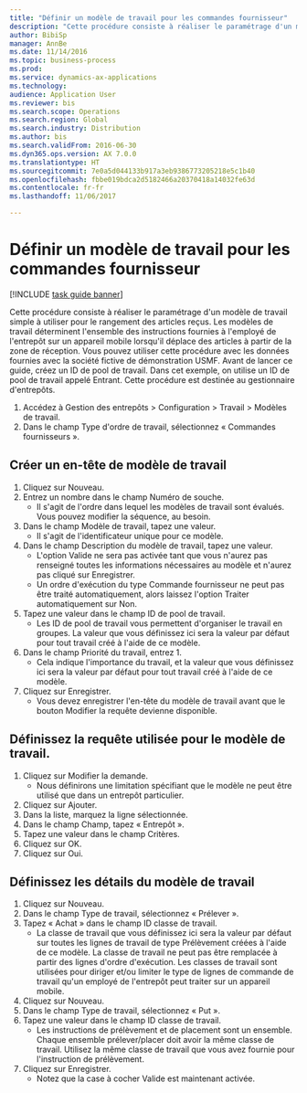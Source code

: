 ```yaml
--- 
title: "Définir un modèle de travail pour les commandes fournisseur"
description: "Cette procédure consiste à réaliser le paramétrage d'un modèle de travail simple à utiliser pour le rangement des articles reçus."
author: BibiSp
manager: AnnBe
ms.date: 11/14/2016
ms.topic: business-process
ms.prod: 
ms.service: dynamics-ax-applications
ms.technology: 
audience: Application User
ms.reviewer: bis
ms.search.scope: Operations
ms.search.region: Global
ms.search.industry: Distribution
ms.author: bis
ms.search.validFrom: 2016-06-30
ms.dyn365.ops.version: AX 7.0.0
ms.translationtype: HT
ms.sourcegitcommit: 7e0a5d044133b917a3eb9386773205218e5c1b40
ms.openlocfilehash: fbbe019bdca2d5182466a20370418a14032fe63d
ms.contentlocale: fr-fr
ms.lasthandoff: 11/06/2017

---
```

# <a name="set-up-a-work-template-for-purchase-orders"></a>Définir un modèle de travail pour les commandes fournisseur

[!INCLUDE [task guide banner](../../includes/task-guide-banner.md)]

Cette procédure consiste à réaliser le paramétrage d'un modèle de travail simple à utiliser pour le rangement des articles reçus. Les modèles de travail déterminent l'ensemble des instructions fournies à l'employé de l'entrepôt sur un appareil mobile lorsqu'il déplace des articles à partir de la zone de réception. Vous pouvez utiliser cette procédure avec les données fournies avec la société fictive de démonstration USMF. Avant de lancer ce guide, créez un ID de pool de travail. Dans cet exemple, on utilise un ID de pool de travail appelé Entrant. Cette procédure est destinée au gestionnaire d'entrepôts.

1. Accédez à Gestion des entrepôts > Configuration > Travail > Modèles de travail.
2. Dans le champ Type d'ordre de travail, sélectionnez « Commandes fournisseurs ».

## <a name="create-a-work-template-header"></a>Créer un en-tête de modèle de travail
1. Cliquez sur Nouveau.
2. Entrez un nombre dans le champ Numéro de souche.
    * Il s'agit de l'ordre dans lequel les modèles de travail sont évalués. Vous pouvez modifier la séquence, au besoin.  
3. Dans le champ Modèle de travail, tapez une valeur.
    * Il s'agit de l'identificateur unique pour ce modèle.  
4. Dans le champ Description du modèle de travail, tapez une valeur.
    * L'option Valide ne sera pas activée tant que vous n'aurez pas renseigné toutes les informations nécessaires au modèle et n'aurez pas cliqué sur Enregistrer.  
    * Un ordre d'exécution du type Commande fournisseur ne peut pas être traité automatiquement, alors laissez l'option Traiter automatiquement sur Non.  
5. Tapez une valeur dans le champ ID de pool de travail.
    * Les ID de pool de travail vous permettent d'organiser le travail en groupes. La valeur que vous définissez ici sera la valeur par défaut pour tout travail créé à l'aide de ce modèle.  
6. Dans le champ Priorité du travail, entrez 1.
    * Cela indique l'importance du travail, et la valeur que vous définissez ici sera la valeur par défaut pour tout travail créé à l'aide de ce modèle.  
7. Cliquez sur Enregistrer.
    * Vous devez enregistrer l'en-tête du modèle de travail avant que le bouton Modifier la requête devienne disponible.  

## <a name="set-up-the-query-for-the-work-template"></a>Définissez la requête utilisée pour le modèle de travail.
1. Cliquez sur Modifier la demande.
    * Nous définirons une limitation spécifiant que le modèle ne peut être utilisé que dans un entrepôt particulier.  
2. Cliquez sur Ajouter.
3. Dans la liste, marquez la ligne sélectionnée.
4. Dans le champ Champ, tapez « Entrepôt ».
5. Tapez une valeur dans le champ Critères.
6. Cliquez sur OK.
7. Cliquez sur Oui.

## <a name="set-work-template-details"></a>Définissez les détails du modèle de travail
1. Cliquez sur Nouveau.
2. Dans le champ Type de travail, sélectionnez « Prélever ».
3. Tapez « Achat » dans le champ ID classe de travail.
    * La classe de travail que vous définissez ici sera la valeur par défaut sur toutes les lignes de travail de type Prélèvement créées à l'aide de ce modèle. La classe de travail ne peut pas être remplacée à partir des lignes d'ordre d'exécution. Les classes de travail sont utilisées pour diriger et/ou limiter le type de lignes de commande de travail qu'un employé de l'entrepôt peut traiter sur un appareil mobile.  
4. Cliquez sur Nouveau.
5. Dans le champ Type de travail, sélectionnez « Put ».
6. Tapez une valeur dans le champ ID classe de travail.
    * Les instructions de prélèvement et de placement sont un ensemble. Chaque ensemble prélever/placer doit avoir la même classe de travail. Utilisez la même classe de travail que vous avez fournie pour l'instruction de prélèvement.  
7. Cliquez sur Enregistrer.
    * Notez que la case à cocher Valide est maintenant activée.  



